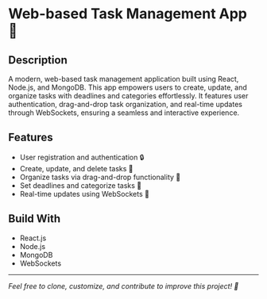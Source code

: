 # Web-based Task Management App 📝

## Description  
A modern, web-based task management application built using React, Node.js, and MongoDB. This app empowers users to create, update, and organize tasks with deadlines and categories effortlessly. It features user authentication, drag-and-drop task organization, and real-time updates through WebSockets, ensuring a seamless and interactive experience.

## Features  
- User registration and authentication 🔒  
- Create, update, and delete tasks 📝  
- Organize tasks via drag-and-drop functionality 🎯  
- Set deadlines and categorize tasks 📅  
- Real-time updates using WebSockets 🔄  

## Build With  
- React.js  
- Node.js  
- MongoDB  
- WebSockets  

---

*Feel free to clone, customize, and contribute to improve this project! 🎉*